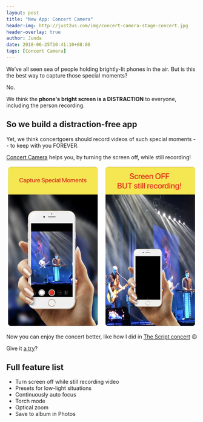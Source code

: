 ```yaml
---
layout: post
title: "New App: Concert Camera"
header-img: http://just2us.com/img/concert-camera-stage-concert.jpg
header-overlay: true
author: Junda
date: 2018-06-25T10:41:10+08:00
tags: [Concert Camera]
---
```


We’ve all seen sea of people holding brightly-lit phones in the air. But is this the best way to capture those special moments?

No.

We think the **phone's bright screen is a DISTRACTION** to everyone, including the person recording.

## So we build a distraction-free app

Yet, we think concertgoers should record videos of such special moments -- to keep with you FOREVER.

[Concert Camera](http://just2us.com/concertcamera/) helps you, by turning the screen off, while still recording!

![](/img/concert-camera-2-screenshots.png)

Now you can enjoy the concert better, like how I did in [The Script concert](https://youtu.be/ICYDdChO49Q) 😉

Give it [a try](https://itunes.apple.com/app/id1378801789?at=11luru)?

## Full feature list

- Turn screen off while still recording video
- Presets for low-light situations
- Continuously auto focus
- Torch mode
- Optical zoom
- Save to album in Photos
